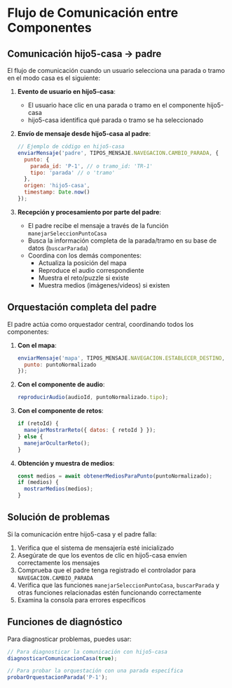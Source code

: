 # Flujo de Comunicación entre Componentes

## Comunicación hijo5-casa → padre

El flujo de comunicación cuando un usuario selecciona una parada o tramo en el modo casa es el siguiente:

1. **Evento de usuario en hijo5-casa**:
   - El usuario hace clic en una parada o tramo en el componente hijo5-casa
   - hijo5-casa identifica qué parada o tramo se ha seleccionado

2. **Envío de mensaje desde hijo5-casa al padre**:
   ```javascript
   // Ejemplo de código en hijo5-casa
   enviarMensaje('padre', TIPOS_MENSAJE.NAVEGACION.CAMBIO_PARADA, {
     punto: {
       parada_id: 'P-1', // o tramo_id: 'TR-1'
       tipo: 'parada' // o 'tramo'
     },
     origen: 'hijo5-casa',
     timestamp: Date.now()
   });
   ```

3. **Recepción y procesamiento por parte del padre**:
   - El padre recibe el mensaje a través de la función `manejarSeleccionPuntoCasa`
   - Busca la información completa de la parada/tramo en su base de datos (`buscarParada`)
   - Coordina con los demás componentes:
     - Actualiza la posición del mapa
     - Reproduce el audio correspondiente
     - Muestra el reto/puzzle si existe
     - Muestra medios (imágenes/videos) si existen

## Orquestación completa del padre

El padre actúa como orquestador central, coordinando todos los componentes:

1. **Con el mapa**:
   ```javascript
   enviarMensaje('mapa', TIPOS_MENSAJE.NAVEGACION.ESTABLECER_DESTINO, {
     punto: puntoNormalizado
   });
   ```

2. **Con el componente de audio**:
   ```javascript
   reproducirAudio(audioId, puntoNormalizado.tipo);
   ```

3. **Con el componente de retos**:
   ```javascript
   if (retoId) {
     manejarMostrarReto({ datos: { retoId } });
   } else {
     manejarOcultarReto();
   }
   ```

4. **Obtención y muestra de medios**:
   ```javascript
   const medios = await obtenerMediosParaPunto(puntoNormalizado);
   if (medios) {
     mostrarMedios(medios);
   }
   ```

## Solución de problemas

Si la comunicación entre hijo5-casa y el padre falla:

1. Verifica que el sistema de mensajería esté inicializado
2. Asegúrate de que los eventos de clic en hijo5-casa envíen correctamente los mensajes
3. Comprueba que el padre tenga registrado el controlador para `NAVEGACION.CAMBIO_PARADA`
4. Verifica que las funciones `manejarSeleccionPuntoCasa`, `buscarParada` y otras funciones relacionadas estén funcionando correctamente
5. Examina la consola para errores específicos

## Funciones de diagnóstico

Para diagnosticar problemas, puedes usar:

```javascript
// Para diagnosticar la comunicación con hijo5-casa
diagnosticarComunicacionCasa(true);

// Para probar la orquestación con una parada específica
probarOrquestacionParada('P-1');
```
